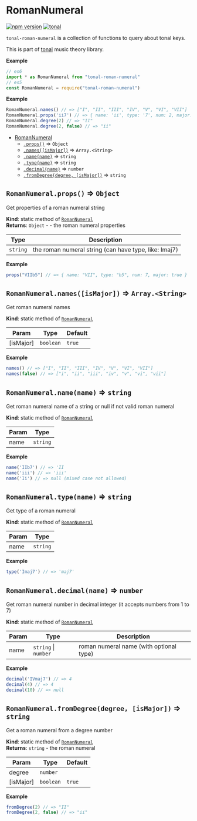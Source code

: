 <a name="module_RomanNumeral"></a>

# RomanNumeral
[![npm version](https://img.shields.io/npm/v/tonal-roman-numeral.svg?style=flat-square)](https://www.npmjs.com/package/tonal-roman-numeral)
[![tonal](https://img.shields.io/badge/tonal-roman-numeral-yellow.svg?style=flat-square)](https://www.npmjs.com/browse/keyword/tonal)

`tonal-roman-numeral` is a collection of functions to query about tonal keys.

This is part of [tonal](https://www.npmjs.com/package/tonal) music theory library.

**Example**  
```js
// es6
import * as RomanNumeral from "tonal-roman-numeral"
// es5
const RomanNumeral = require("tonal-roman-numeral")
```
**Example**  
```js
RomanNumeral.names() // => ["I", "II", "III", "IV", "V", "VI", "VII"]
RomanNumeral.props('ii7') // => { name: 'ii', type: '7', num: 2, major: false }
RomanNumeral.degree(2) // => "II"
RomanNumeral.degree(2, false) // => "ii"
```

* [RomanNumeral](#module_RomanNumeral)
    * [`.props()`](#module_RomanNumeral.props) ⇒ <code>Object</code>
    * [`.names([isMajor])`](#module_RomanNumeral.names) ⇒ <code>Array.&lt;String&gt;</code>
    * [`.name(name)`](#module_RomanNumeral.name) ⇒ <code>string</code>
    * [`.type(name)`](#module_RomanNumeral.type) ⇒ <code>string</code>
    * [`.decimal(name)`](#module_RomanNumeral.decimal) ⇒ <code>number</code>
    * [`.fromDegree(degree, [isMajor])`](#module_RomanNumeral.fromDegree) ⇒ <code>string</code>

<a name="module_RomanNumeral.props"></a>

## `RomanNumeral.props()` ⇒ <code>Object</code>
Get properties of a roman numeral string

**Kind**: static method of [<code>RomanNumeral</code>](#module_RomanNumeral)  
**Returns**: <code>Object</code> - - the roman numeral properties  

| Type | Description |
| --- | --- |
| <code>string</code> | the roman numeral string (can have type, like: Imaj7) |

**Example**  
```js
props("VIIb5") // => { name: "VII", type: "b5", num: 7, major: true }
```
<a name="module_RomanNumeral.names"></a>

## `RomanNumeral.names([isMajor])` ⇒ <code>Array.&lt;String&gt;</code>
Get roman numeral names

**Kind**: static method of [<code>RomanNumeral</code>](#module_RomanNumeral)  

| Param | Type | Default |
| --- | --- | --- |
| [isMajor] | <code>boolean</code> | <code>true</code> | 

**Example**  
```js
names() // => ["I", "II", "III", "IV", "V", "VI", "VII"]
names(false) // => ["i", "ii", "iii", "iv", "v", "vi", "vii"]
```
<a name="module_RomanNumeral.name"></a>

## `RomanNumeral.name(name)` ⇒ <code>string</code>
Get roman numeral name of a string or null if not valid roman numeral

**Kind**: static method of [<code>RomanNumeral</code>](#module_RomanNumeral)  

| Param | Type |
| --- | --- |
| name | <code>string</code> | 

**Example**  
```js
name('IIb7') // => 'II
name('iii') // => 'iii'
name('Ii') // => null (mixed case not allowed)
```
<a name="module_RomanNumeral.type"></a>

## `RomanNumeral.type(name)` ⇒ <code>string</code>
Get type of a roman numeral

**Kind**: static method of [<code>RomanNumeral</code>](#module_RomanNumeral)  

| Param | Type |
| --- | --- |
| name | <code>string</code> | 

**Example**  
```js
type('Imaj7') // => 'maj7'
```
<a name="module_RomanNumeral.decimal"></a>

## `RomanNumeral.decimal(name)` ⇒ <code>number</code>
Get roman numeral number in decimal integer (it accepts numbers from 1 to 7)

**Kind**: static method of [<code>RomanNumeral</code>](#module_RomanNumeral)  

| Param | Type | Description |
| --- | --- | --- |
| name | <code>string</code> \| <code>number</code> | roman numeral name (with optional type) |

**Example**  
```js
decimal('IVmaj7') // => 4
decimal(4) // => 4
decimal(10) // => null
```
<a name="module_RomanNumeral.fromDegree"></a>

## `RomanNumeral.fromDegree(degree, [isMajor])` ⇒ <code>string</code>
Get a roman numeral from a degree number

**Kind**: static method of [<code>RomanNumeral</code>](#module_RomanNumeral)  
**Returns**: <code>string</code> - the roman numeral  

| Param | Type | Default |
| --- | --- | --- |
| degree | <code>number</code> |  | 
| [isMajor] | <code>boolean</code> | <code>true</code> | 

**Example**  
```js
fromDegree(2) // => "II"
fromDegree(2, false) // => "ii"
```

